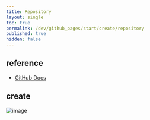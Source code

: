 ```yaml
---
title: Repository
layout: single
toc: true
permalink: /dev/github_pages/start/create/repository
published: true
hidden: false
---
```




## reference

- [GitHub Docs](https://docs.github.com/en/pages/getting-started-with-github-pages/creating-a-github-pages-site#creating-a-repository-for-your-site)



## create

![image](https://user-images.githubusercontent.com/92285528/143036832-10561e5b-e8a2-4735-8da6-0f148f6f72a9.png)
